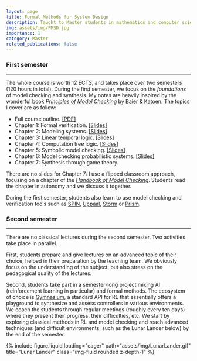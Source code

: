 ```yaml
---
layout: page
title: Formal Methods for System Design
description: Taught to Master students in mathematics and computer science.
img: assets/img/FMSD.jpg
importance: 1
category: Master
related_publications: false
---
```


### First semester
---

The whole course is worth 12 ECTS, and takes place over two semesters (120 hours in total). During the first semester, we focus on the *foundations* of model checking and synthesis. My notes are heavily inspired by the wonderful book *<a href="https://mitpress.mit.edu/9780262026499/principles-of-model-checking/">Principles of Model Checking</a>* by Baier & Katoen. The topics I cover are as follow:
<ul>
<li>Full course outline. <a href="/assets/pdf/toc.pdf">[PDF]</a></li>
<li>Chapter 1: Formal verification. <a href="/assets/pdf/Chapter_1_handout.pdf">[Slides]</a></li>
<li>Chapter 2: Modeling systems. <a href="/assets/pdf/Chapter_2_handout.pdf">[Slides]</a></li>
<li>Chapter 3: Linear temporal logic. <a href="/assets/pdf/Chapter_3_handout.pdf">[Slides]</a></li>
<li>Chapter 4: Computation tree logic. <a href="/assets/pdf/Chapter_4_handout.pdf">[Slides]</a></li>
<li>Chapter 5: Symbolic model checking. <a href="/assets/pdf/Chapter_5_handout.pdf">[Slides]</a></li>
<li>Chapter 6: Model checking probabilistic systems. <a href="/assets/pdf/Chapter_6_handout.pdf">[Slides]</a></li>
<li>Chapter 7: Synthesis through game theory.</li>
</ul>

There are no slides for Chapter 7: I use a flipped classroom approach, focusing on a chapter of the *<a href="https://link.springer.com/book/10.1007/978-3-319-10575-8">Handbook of Model Checking</a>*. Students read the chapter in autonomy and we discuss it together. 

During the first semester, students also learn to use model checking and verification tools such as <a href="https://spinroot.com/spin/whatispin.html">SPIN</a>, <a href="https://uppaal.org/">Uppaal</a>, <a href="https://www.stormchecker.org/">Storm</a> or <a href="https://www.prismmodelchecker.org/">Prism</a>.


### Second semester
---

There are no classical lectures during the second semester. Two activities take place in parallel.

First, students prepare and give lectures on an advanced topic of their choice, helped in their preparation by the teaching team. We obviously focus on the understanding of the subject, but also stress on the pedagogical quality of the lectures.

Second, students take part in a semester-long project mixing AI (reinforcement learning in particular) and formal methods. The ecosystem of choice is <a href="https://gymnasium.farama.org/index.html">Gymnasium</a>, a standard API for RL that essentially offers a playground to synthesize and assess controllers in various environments. We coach the students through regular meetings (roughly every ten days) where they present their progress, their difficulties, etc. We start by exploring classical methods in RL and model checking and reach advanced techniques (and difficult environments, such as the Lunar Lander below) by the end of the semester.


<div class="row">
    <div class="col-sm mt-3 mt-md-0">
        {% include figure.liquid loading="eager" path="assets/img/LunarLander.gif" title="Lunar Lander" class="img-fluid rounded z-depth-1" %}
    </div>
</div>
